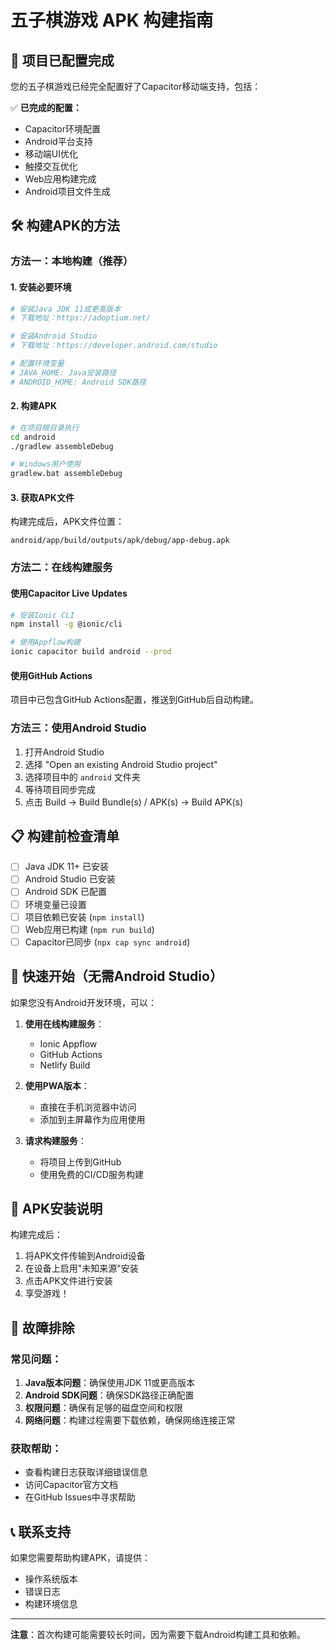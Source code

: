 # 五子棋游戏 APK 构建指南

## 📱 项目已配置完成

您的五子棋游戏已经完全配置好了Capacitor移动端支持，包括：

✅ **已完成的配置：**
- Capacitor环境配置
- Android平台支持
- 移动端UI优化
- 触摸交互优化
- Web应用构建完成
- Android项目文件生成

## 🛠️ 构建APK的方法

### 方法一：本地构建（推荐）

#### 1. 安装必要环境
```bash
# 安装Java JDK 11或更高版本
# 下载地址：https://adoptium.net/

# 安装Android Studio
# 下载地址：https://developer.android.com/studio

# 配置环境变量
# JAVA_HOME: Java安装路径
# ANDROID_HOME: Android SDK路径
```

#### 2. 构建APK
```bash
# 在项目根目录执行
cd android
./gradlew assembleDebug

# Windows用户使用
gradlew.bat assembleDebug
```

#### 3. 获取APK文件
构建完成后，APK文件位置：
```
android/app/build/outputs/apk/debug/app-debug.apk
```

### 方法二：在线构建服务

#### 使用Capacitor Live Updates
```bash
# 安装Ionic CLI
npm install -g @ionic/cli

# 使用Appflow构建
ionic capacitor build android --prod
```

#### 使用GitHub Actions
项目中已包含GitHub Actions配置，推送到GitHub后自动构建。

### 方法三：使用Android Studio

1. 打开Android Studio
2. 选择 "Open an existing Android Studio project"
3. 选择项目中的 `android` 文件夹
4. 等待项目同步完成
5. 点击 Build → Build Bundle(s) / APK(s) → Build APK(s)

## 📋 构建前检查清单

- [ ] Java JDK 11+ 已安装
- [ ] Android Studio 已安装
- [ ] Android SDK 已配置
- [ ] 环境变量已设置
- [ ] 项目依赖已安装 (`npm install`)
- [ ] Web应用已构建 (`npm run build`)
- [ ] Capacitor已同步 (`npx cap sync android`)

## 🚀 快速开始（无需Android Studio）

如果您没有Android开发环境，可以：

1. **使用在线构建服务**：
   - Ionic Appflow
   - GitHub Actions
   - Netlify Build

2. **使用PWA版本**：
   - 直接在手机浏览器中访问
   - 添加到主屏幕作为应用使用

3. **请求构建服务**：
   - 将项目上传到GitHub
   - 使用免费的CI/CD服务构建

## 📱 APK安装说明

构建完成后：
1. 将APK文件传输到Android设备
2. 在设备上启用"未知来源"安装
3. 点击APK文件进行安装
4. 享受游戏！

## 🔧 故障排除

### 常见问题：
1. **Java版本问题**：确保使用JDK 11或更高版本
2. **Android SDK问题**：确保SDK路径正确配置
3. **权限问题**：确保有足够的磁盘空间和权限
4. **网络问题**：构建过程需要下载依赖，确保网络连接正常

### 获取帮助：
- 查看构建日志获取详细错误信息
- 访问Capacitor官方文档
- 在GitHub Issues中寻求帮助

## 📞 联系支持

如果您需要帮助构建APK，请提供：
- 操作系统版本
- 错误日志
- 构建环境信息

---

**注意**：首次构建可能需要较长时间，因为需要下载Android构建工具和依赖。

